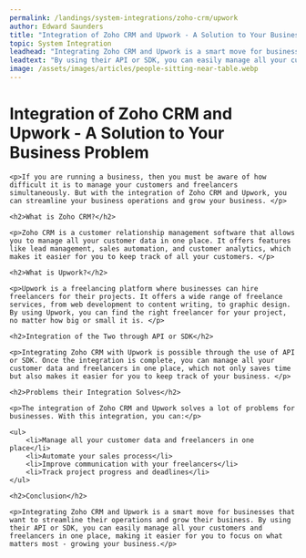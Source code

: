 ```yaml
---
permalink: /landings/system-integrations/zoho-crm/upwork
author: Edward Saunders
title: "Integration of Zoho CRM and Upwork - A Solution to Your Business Problem"
topic: System Integration
leadhead: "Integrating Zoho CRM and Upwork is a smart move for businesses that want to streamline their operations and grow their business"
leadtext: "By using their API or SDK, you can easily manage all your customers and freelancers in one place, making it easier for you to focus on what matters most - growing your business."
image: /assets/images/articles/people-sitting-near-table.webp
---
```

<div class="arttext">
	<h1>Integration of Zoho CRM and Upwork - A Solution to Your Business Problem</h1>

	<p>If you are running a business, then you must be aware of how difficult it is to manage your customers and freelancers simultaneously. But with the integration of Zoho CRM and Upwork, you can streamline your business operations and grow your business. </p>

	<h2>What is Zoho CRM?</h2>

	<p>Zoho CRM is a customer relationship management software that allows you to manage all your customer data in one place. It offers features like lead management, sales automation, and customer analytics, which makes it easier for you to keep track of all your customers. </p>

	<h2>What is Upwork?</h2>

	<p>Upwork is a freelancing platform where businesses can hire freelancers for their projects. It offers a wide range of freelance services, from web development to content writing, to graphic design. By using Upwork, you can find the right freelancer for your project, no matter how big or small it is. </p>

	<h2>Integration of the Two through API or SDK</h2>

	<p>Integrating Zoho CRM with Upwork is possible through the use of API or SDK. Once the integration is complete, you can manage all your customer data and freelancers in one place, which not only saves time but also makes it easier for you to keep track of your business. </p>

	<h2>Problems their Integration Solves</h2>

	<p>The integration of Zoho CRM and Upwork solves a lot of problems for businesses. With this integration, you can:</p>

	<ul>
		<li>Manage all your customer data and freelancers in one place</li>
		<li>Automate your sales process</li>
		<li>Improve communication with your freelancers</li>
		<li>Track project progress and deadlines</li>
	</ul>

	<h2>Conclusion</h2>

	<p>Integrating Zoho CRM and Upwork is a smart move for businesses that want to streamline their operations and grow their business. By using their API or SDK, you can easily manage all your customers and freelancers in one place, making it easier for you to focus on what matters most - growing your business.</p>

</div>